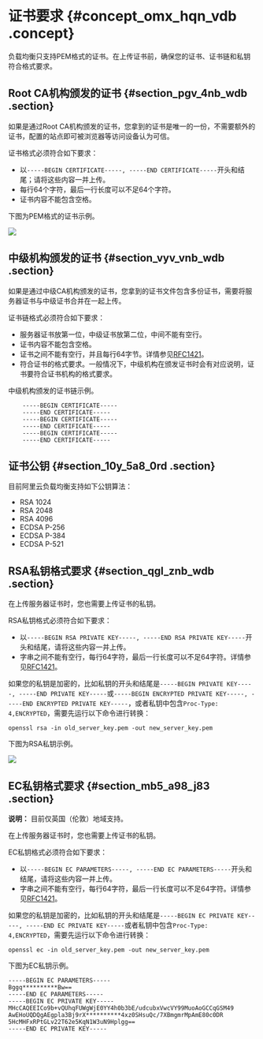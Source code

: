 # 证书要求 {#concept_omx_hqn_vdb .concept}

负载均衡只支持PEM格式的证书。在上传证书前，确保您的证书、证书链和私钥符合格式要求。

## Root CA机构颁发的证书 {#section_pgv_4nb_wdb .section}

如果是通过Root CA机构颁发的证书，您拿到的证书是唯一的一份，不需要额外的证书，配置的站点即可被浏览器等访问设备认为可信。

证书格式必须符合如下要求：

-   以`-----BEGIN CERTIFICATE-----, -----END CERTIFICATE-----`开头和结尾；请将这些内容一并上传。
-   每行64个字符，最后一行长度可以不足64个字符。
-   证书内容不能包含空格。

下图为PEM格式的证书示例。

![](http://static-aliyun-doc.oss-cn-hangzhou.aliyuncs.com/assets/img/4142/15689815332839_zh-CN.jpg)

## 中级机构颁发的证书 {#section_vyv_vnb_wdb .section}

如果是通过中级CA机构颁发的证书，您拿到的证书文件包含多份证书，需要将服务器证书与中级证书合并在一起上传。

证书链格式必须符合如下要求：

-   服务器证书放第一位，中级证书放第二位，中间不能有空行。
-   证书内容不能包含空格。
-   证书之间不能有空行，并且每行64字节。详情参见[RFC1421](https://tools.ietf.org/html/rfc1421)。
-   符合证书的格式要求。一般情况下，中级机构在颁发证书时会有对应说明，证书要符合证书机构的格式要求。

中级机构颁发的证书链示例。

``` {#codeblock_vzj_g5q_6aa}
    -----BEGIN CERTIFICATE-----
    -----END CERTIFICATE-----
    -----BEGIN CERTIFICATE-----
    -----END CERTIFICATE-----
    -----BEGIN CERTIFICATE-----
    -----END CERTIFICATE-----
```

## 证书公钥 {#section_10y_5a8_0rd .section}

目前阿里云负载均衡支持如下公钥算法：

-   RSA 1024
-   RSA 2048
-   RSA 4096
-   ECDSA P-256
-   ECDSA P-384
-   ECDSA P-521

## RSA私钥格式要求 {#section_qgl_znb_wdb .section}

在上传服务器证书时，您也需要上传证书的私钥。

RSA私钥格式必须符合如下要求：

-   以`-----BEGIN RSA PRIVATE KEY-----, -----END RSA PRIVATE KEY-----`开头和结尾，请将这些内容一并上传。
-   字串之间不能有空行，每行64字符，最后一行长度可以不足64字符。详情参见[RFC1421](https://tools.ietf.org/html/rfc1421)。

如果您的私钥是加密的，比如私钥的开头和结尾是`-----BEGIN PRIVATE KEY-----, -----END PRIVATE KEY-----`或`-----BEGIN ENCRYPTED PRIVATE KEY-----, -----END ENCRYPTED PRIVATE KEY-----`，或者私钥中包含`Proc-Type: 4,ENCRYPTED`，需要先运行以下命令进行转换：

``` {#codeblock_eaf_6mo_42p}
openssl rsa -in old_server_key.pem -out new_server_key.pem
```

下图为RSA私钥示例。

![](http://static-aliyun-doc.oss-cn-hangzhou.aliyuncs.com/assets/img/4142/15689815332840_zh-CN.jpg)

## EC私钥格式要求 {#section_mb5_a98_j83 .section}

**说明：** 目前仅英国（伦敦）地域支持。

在上传服务器证书时，您也需要上传证书的私钥。

EC私钥格式必须符合如下要求：

-   以`-----BEGIN EC PARAMETERS-----, -----END EC PARAMETERS-----`开头和结尾，请将这些内容一并上传。
-   字串之间不能有空行，每行64字符，最后一行长度可以不足64字符。详情参见[RFC1421](https://tools.ietf.org/html/rfc1421)。

如果您的私钥是加密的，比如私钥的开头和结尾是`-----BEGIN EC PRIVATE KEY-----, -----END EC PRIVATE KEY-----`或者私钥中包含`Proc-Type: 4,ENCRYPTED`，需要先运行以下命令进行转换：

``` {#codeblock_bsj_oro_u6k}
openssl ec -in old_server_key.pem -out new_server_key.pem
```

下图为EC私钥示例。

``` {#codeblock_wo7_3cj_9ap}
-----BEGIN EC PARAMETERS-----
Bggq**********Bw==
-----END EC PARAMETERS-----
-----BEGIN EC PRIVATE KEY-----
MHcCAQEEICo9b+vQUhqFUWgWjE0YY4h0b3bE/udcubxVwcVY99MuoAoGCCqGSM49
AwEHoUQDQgAEgpla3Bj9rX**********4xz0SHsuQc/7XBmgmrMpAmE80c0DR
5HcMHFxRPtGLv22T62e5KqN1W3uN9Hplgg==
-----END EC PRIVATE KEY-----
```

